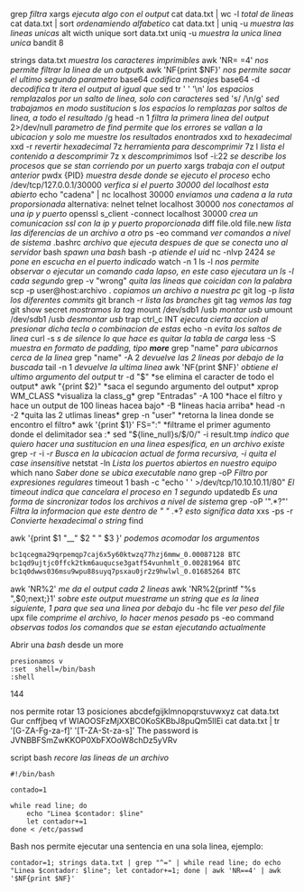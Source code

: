 

grep *filtra*
xargs *ejecuta algo con el output*
cat data.txt | wc -l *total de lineas*
cat data.txt | sort *ordenamiendo alfabetico*
cat data.txt | uniq -u *muestra las lineas unicas* alt wicth unique
sort data.txt uniq -u *muestra la unica linea unica* bandit 8

strings data.txt *muestra los caracteres imprimibles*
awk 'NR= =4'  *nos permite filtrar la linea de un output*k
awk 'NF{print \$NF}' *nos permite sacar el ultimo segundo parametro*
base64 *codifica mensajes*
base64 -d *decodifica*
tr *itera el output al igual que* sed
tr '  ' '\n' *los espacios remplazalos por un salto de linea, solo con caracteres*
sed 's/ /\n/g' *sed trabajamos en modo sustitucion* s *los espacios lo remplazas por saltos de linea, a todo el resultado* /g
head -n 1 *filtra la primera linea del output*
2>/dev/null *parametro de find permite que los errores se vallan a la ubicacion y solo me muestre los resultados enontrados*
xxd *to hexadecimal*
xxd -r *revertir hexadecimal*
7z *herramienta para descomprimir*
7z l *lista el contenido a descomprimir*
7z x *descomprimimos*
lsof -i:22 *se describe los procesos que se stan corriendo por un puerto*
xargs *trabaja con el output anterior*
pwdx {PID} *muestra desde donde se ejecuto el proceso*
echo /dev/tcp/127.0.0.1/30000 *verfica si el puerto 30000 del localhost esta abierto*
echo "cadena"  | nc localhost 30000 *enviamos una cadena a la ruta proporsionada* alternativa: nelnet
telnet localhost 30000 *nos conectamos al una ip y puerto*
openssl s_client -connect localhost 30000 *crea un comunicacion ssl con la ip y puerto proporcionada*
diff file.old file.new *lista las diferencias de un archivo a otro*
ps -eo command *ver comandos a nivel de sistema*
.bashrc *archivo que ejecuta despues de que se conecta uno al servidor*
bash *spawn una bash*
bash -p *atiende el uid*
nc -nlvp 2424 *se pone en escucha en el puerto indicado*
watch -n 1 ls -l *nos permite observar o ejecutar un comando cada lapso, en este caso ejecutara un ls -l cada segundo*
grep -v "wrong" *quita las lineas que coicidan con la palabra*
scp -p user@host:archivo . *copiamos un archivo a nuestra pc*
git log -p *lista los diferentes commits*
git branch -r *lista las branches*
git tag *vemos las tag*
git show secret *mostramos la tag*
mount /dev/sdb1 /usb  *montar usb*
umount /dev/sdb1 /usb  *desmontar usb*
trap ctrl_c INT *ejecuta cierta accion al presionar dicha tecla o combinacion de estas*
echo -n *evita los saltos de linea*
curl -s *s de silence lo que hace es quitar la tabla de carga*
less -S *muestra en formato de padding, tipo __more__*
grep "name" *para ubicarnos cerca de la linea*
grep "name" -A 2 *devuelve las 2 lineas por debajo de la buscada*
tail -n 1 *devuelve la ultima linea*
awk 'NF{print \$NF}' *obtiene el ultimo argumento del output*
tr -d "$" *se elimina el caracter de todo el output*
awk "{print $2}" *saca el segundo argumento del output*
xprop WM_CLASS *visualiza la class_g*
grep "Entradas" -A 100 *hace el filtro y hace un output de 100 lineas hacea bajo* -B *lineas hacia arriba*
head -n -2 *quita las 2 utlimas lineas*
grep  -n "user" *retorna la linea donde se encontro el filtro*
awk '{print $1}' FS=":" *filtrame el primer agumento donde el delimitador sea :*
sed "${line_null}s/\$/0/" -i result.tmp *indico que quiero hacer una sustitucion en una linea espesifica, en un archivo existe*
grep -r -i *-r Busca en la ubicacion actual de forma recursiva, -i quita el case insensitive*
netstat -ln *Lista los puertos abiertos en nuestro equipo*
which nano *Saber done se ubica executable nano*
grep -oP *Filtro por expresiones regulares*
timeout 1 bash -c "echo ' ' >/dev/tcp/10.10.10.11/80" *El timeout indica que cancelara el proceso en 1 segundo*
updatedb *Es una forma de sincronizar todos los archivos a nivel de sistema*
grep -oP '".\*?"' *Filtra la informacion que este dentro de " "* .\*? *esto significa data*
xxs -ps -r *Convierte hexadecimal o string*
find

awk '{print $1 "\_\_" $2 "  " $3 }'  *podemos acomodar los argumentos*
```bash
bc1qcegma29qrpemqp7caj6x5y60ktwzq77hzj6mmw_0.00087128 BTC
bc1qd9ujtjc0ffck2tkm6auqucse3gatf54vunhmlt_0.00281964 BTC
bc1q0dwws036msu9wpu88suyq7psxau0jr2z9hwlwl_0.01685264 BTC
```
awk 'NR%2' *me da el output cada 2 lineas*
awk 'NR%2{printf "%s ",$0;next;}1'  *sobre este output muestrame un string que es la linea siguiente, 1 para que sea una linea por debajo*
du -hc file *ver peso del file*
upx file *comprime el archivo, lo hacer menos pesado*
ps -eo command *observas todos los comandos que se estan ejecutando actualmente*




Abrir una *bash* desde un more

	presionamos v
	:set  shell=/bin/bash
	:shell




144


nos permite rotar 13 posiciones
	abcdefgijklmnopqrstuvwxyz
	cat data.txt
		Gur cnffjbeq vf WIAOOSFzMjXXBC0KoSKBbJ8puQm5lIEi
	cat data.txt | tr '[G-ZA-Fg-za-f]' '[T-ZA-St-za-s]'
		The password is JVNBBFSmZwKKOP0XbFXOoW8chDz5yVRv
	



script bash
*recore las lineas de un archivo*

	#!/bin/bash
	
	contado=1
	
	while read line; do
		echo "Linea $contador: $line"
		let contador+=1
	done < /etc/passwd

Bash nos permite ejecutar una sentencia en una sola linea, ejemplo:

	contador=1; strings data.txt | grep "^=" | while read line; do echo "Linea $contador: $line"; let contador+=1; done | awk 'NR==4' | awk '$NF{print $NF}'



